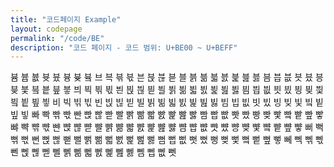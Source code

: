 ```yaml
---
title: "코드페이지 Example"
layout: codepage
permalink: "/code/BE"
description: "코드 페이지 - 코드 범위: U+BE00 ~ U+BEFF"
---
```


<span class="character">븀</span>
<span class="character">븁</span>
<span class="character">븂</span>
<span class="character">븃</span>
<span class="character">븄</span>
<span class="character">븅</span>
<span class="character">븆</span>
<span class="code tofu"></span>
<span class="character">븈</span>
<span class="code tofu"></span>
<span class="code tofu"></span>
<span class="code tofu"></span>
<span class="character">브</span>
<span class="character">븍</span>
<span class="character">븎</span>
<span class="character">븏</span>
<span class="character">븐</span>
<span class="character">븑</span>
<span class="character">븒</span>
<span class="character">븓</span>
<span class="character">블</span>
<span class="character">븕</span>
<span class="character">븖</span>
<span class="character">븗</span>
<span class="character">븘</span>
<span class="character">븙</span>
<span class="character">븚</span>
<span class="character">븛</span>
<span class="character">븜</span>
<span class="character">븝</span>
<span class="character">븞</span>
<span class="character">븟</span>
<span class="character">븠</span>
<span class="character">븡</span>
<span class="character">븢</span>
<span class="character">븣</span>
<span class="character">븤</span>
<span class="character">븥</span>
<span class="character">븦</span>
<span class="character">븧</span>
<span class="character">븨</span>
<span class="character">븩</span>
<span class="character">븪</span>
<span class="character">븫</span>
<span class="character">븬</span>
<span class="character">븭</span>
<span class="character">븮</span>
<span class="character">븯</span>
<span class="character">븰</span>
<span class="character">븱</span>
<span class="character">븲</span>
<span class="character">븳</span>
<span class="character">븴</span>
<span class="character">븵</span>
<span class="character">븶</span>
<span class="character">븷</span>
<span class="character">븸</span>
<span class="character">븹</span>
<span class="character">븺</span>
<span class="character">븻</span>
<span class="character">븼</span>
<span class="character">븽</span>
<span class="character">븾</span>
<span class="character">븿</span>
<span class="character">빀</span>
<span class="character">빁</span>
<span class="character">빂</span>
<span class="character">빃</span>
<span class="character">비</span>
<span class="character">빅</span>
<span class="character">빆</span>
<span class="character">빇</span>
<span class="character">빈</span>
<span class="character">빉</span>
<span class="character">빊</span>
<span class="character">빋</span>
<span class="character">빌</span>
<span class="character">빍</span>
<span class="character">빎</span>
<span class="character">빏</span>
<span class="character">빐</span>
<span class="character">빑</span>
<span class="character">빒</span>
<span class="character">빓</span>
<span class="character">빔</span>
<span class="character">빕</span>
<span class="character">빖</span>
<span class="character">빗</span>
<span class="character">빘</span>
<span class="character">빙</span>
<span class="character">빚</span>
<span class="character">빛</span>
<span class="character">빜</span>
<span class="character">빝</span>
<span class="character">빞</span>
<span class="character">빟</span>
<span class="character">빠</span>
<span class="character">빡</span>
<span class="character">빢</span>
<span class="character">빣</span>
<span class="character">빤</span>
<span class="character">빥</span>
<span class="character">빦</span>
<span class="character">빧</span>
<span class="character">빨</span>
<span class="character">빩</span>
<span class="character">빪</span>
<span class="character">빫</span>
<span class="character">빬</span>
<span class="character">빭</span>
<span class="character">빮</span>
<span class="character">빯</span>
<span class="character">빰</span>
<span class="character">빱</span>
<span class="character">빲</span>
<span class="character">빳</span>
<span class="character">빴</span>
<span class="character">빵</span>
<span class="character">빶</span>
<span class="character">빷</span>
<span class="character">빸</span>
<span class="character">빹</span>
<span class="character">빺</span>
<span class="character">빻</span>
<span class="code tofu"></span>
<span class="code tofu"></span>
<span class="code tofu"></span>
<span class="code tofu"></span>
<span class="code tofu"></span>
<span class="code tofu"></span>
<span class="code tofu"></span>
<span class="code tofu"></span>
<span class="code tofu"></span>
<span class="code tofu"></span>
<span class="code tofu"></span>
<span class="code tofu"></span>
<span class="code tofu"></span>
<span class="code tofu"></span>
<span class="code tofu"></span>
<span class="code tofu"></span>
<span class="code tofu"></span>
<span class="code tofu"></span>
<span class="code tofu"></span>
<span class="code tofu"></span>
<span class="code tofu"></span>
<span class="code tofu"></span>
<span class="code tofu"></span>
<span class="code tofu"></span>
<span class="code tofu"></span>
<span class="code tofu"></span>
<span class="code tofu"></span>
<span class="code tofu"></span>
<span class="character">뺘</span>
<span class="character">뺙</span>
<span class="character">뺚</span>
<span class="character">뺛</span>
<span class="character">뺜</span>
<span class="character">뺝</span>
<span class="character">뺞</span>
<span class="character">뺟</span>
<span class="character">뺠</span>
<span class="character">뺡</span>
<span class="character">뺢</span>
<span class="character">뺣</span>
<span class="character">뺤</span>
<span class="character">뺥</span>
<span class="character">뺦</span>
<span class="character">뺧</span>
<span class="character">뺨</span>
<span class="character">뺩</span>
<span class="character">뺪</span>
<span class="character">뺫</span>
<span class="character">뺬</span>
<span class="character">뺭</span>
<span class="character">뺮</span>
<span class="character">뺯</span>
<span class="character">뺰</span>
<span class="character">뺱</span>
<span class="character">뺲</span>
<span class="character">뺳</span>
<span class="code tofu"></span>
<span class="code tofu"></span>
<span class="code tofu"></span>
<span class="code tofu"></span>
<span class="code tofu"></span>
<span class="code tofu"></span>
<span class="code tofu"></span>
<span class="code tofu"></span>
<span class="code tofu"></span>
<span class="code tofu"></span>
<span class="code tofu"></span>
<span class="code tofu"></span>
<span class="code tofu"></span>
<span class="code tofu"></span>
<span class="code tofu"></span>
<span class="code tofu"></span>
<span class="code tofu"></span>
<span class="code tofu"></span>
<span class="code tofu"></span>
<span class="code tofu"></span>
<span class="code tofu"></span>
<span class="code tofu"></span>
<span class="code tofu"></span>
<span class="code tofu"></span>
<span class="code tofu"></span>
<span class="code tofu"></span>
<span class="code tofu"></span>
<span class="code tofu"></span>
<span class="character">뻐</span>
<span class="character">뻑</span>
<span class="character">뻒</span>
<span class="character">뻓</span>
<span class="character">뻔</span>
<span class="character">뻕</span>
<span class="character">뻖</span>
<span class="character">뻗</span>
<span class="character">뻘</span>
<span class="character">뻙</span>
<span class="character">뻚</span>
<span class="character">뻛</span>
<span class="character">뻜</span>
<span class="character">뻝</span>
<span class="character">뻞</span>
<span class="character">뻟</span>
<span class="character">뻠</span>
<span class="character">뻡</span>
<span class="character">뻢</span>
<span class="character">뻣</span>
<span class="character">뻤</span>
<span class="character">뻥</span>
<span class="character">뻦</span>
<span class="character">뻧</span>
<span class="character">뻨</span>
<span class="character">뻩</span>
<span class="character">뻪</span>
<span class="character">뻫</span>
<span class="character">뻬</span>
<span class="character">뻭</span>
<span class="character">뻮</span>
<span class="character">뻯</span>
<span class="character">뻰</span>
<span class="character">뻱</span>
<span class="character">뻲</span>
<span class="character">뻳</span>
<span class="character">뻴</span>
<span class="character">뻵</span>
<span class="character">뻶</span>
<span class="character">뻷</span>
<span class="character">뻸</span>
<span class="character">뻹</span>
<span class="character">뻺</span>
<span class="character">뻻</span>
<span class="character">뻼</span>
<span class="character">뻽</span>
<span class="character">뻾</span>
<span class="character">뻿</span>
